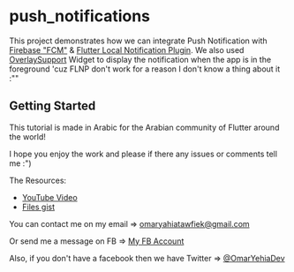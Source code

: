 # push_notifications

This project demonstrates how we can integrate Push Notification with [Firebase "FCM"](https://pub.dev/packages/firebase_messaging) & [Flutter Local Notification Plugin](https://pub.dev/packages/flutter_local_notifications). We also used [OverlaySupport](https://pub.dev/packages/overlay_support/) Widget to display the notification when the app is in the foreground 'cuz FLNP don't work for a reason I don't know a thing about it :""

## Getting Started

This tutorial is made in Arabic for the Arabian community of Flutter around the world!

I hope you enjoy the work and please if there any issues or comments tell me :")

The Resources:

- [YouTube Video](https://youtu.be/sX3a4Q42lSA)
- [Files gist](https://gist.github.com/OmarYehiaDev/b3fe3652032d3470d7961839a07174d3)

You can contact me on my email => omaryahiatawfiek@gmail.com

Or send me a message on FB => [My FB Account](https://www.facebook.com/OmarYehiaDev)

Also, if you don't have a facebook then we have Twitter => [@OmarYehiaDev](https://www.twitter.com/OmarYehiaDev)
